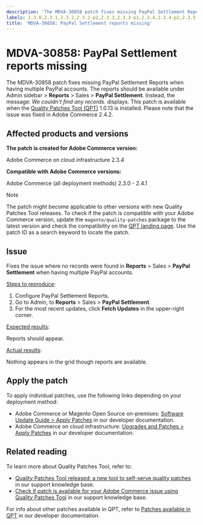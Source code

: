 ```yaml
---
description: 'The MDVA-30858 patch fixes missing PayPal Settlement Reports when having multiple PayPal accounts. The reports should be available under Admin sidebar > **Reports** > Sales > **PayPal Settlement**. Instead, the message: *We couldn''t find any records.* displays. This patch is available when the [Quality Patches Tool (QPT)](https://support.magento.com/hc/en-us/articles/360047139492) 1.0.13 is installed. Please note that the issue was fixed in Adobe Commerce 2.4.2.'
labels: 2.3.0,2.3.1,2.3.2,2.3.2-p2,2.3.3,2.3.3-p1,2.3.4,2.3.4-p2,2.3.5,2.3.5-p1,2.3.5-p2,2.3.6,2.4.0,2.4.0-p1,2.4.1,QPT 1.0.13,Magento Commerce,Magento Commerce Cloud,Quality Patches Tool,PayPal,PayPal Settlement Reports,reports,support tools,Adobe Commerce,cloud infrastructure,on-premises
title: 'MDVA-30858: PayPal Settlement reports missing'
---
```


# MDVA-30858: PayPal Settlement reports missing

The MDVA-30858 patch fixes missing PayPal Settlement Reports when having multiple PayPal accounts. The reports should be available under Admin sidebar > **Reports** > Sales > **PayPal Settlement**. Instead, the message: *We couldn't find any records.* displays. This patch is available when the [Quality Patches Tool (QPT)](https://support.magento.com/hc/en-us/articles/360047139492) 1.0.13 is installed. Please note that the issue was fixed in Adobe Commerce 2.4.2.

## Affected products and versions

**The patch is created for Adobe Commerce version:**

Adobe Commerce on cloud infrastructure 2.3.4

**Compatible with Adobe Commerce versions:**

Adobe Commerce (all deployment methods) 2.3.0 - 2.4.1

>[!NOTE]
>
>The patch might become applicable to other versions with new Quality Patches Tool releases. To check if the patch is compatible with your Adobe Commerce version, update the `magento/quality-patches` package to the latest version and check the compatibility on the [QPT landing page](https://devdocs.magento.com/quality-patches/tool.html#patch-grid). Use the patch ID as a search keyword to locate the patch.

## Issue

Fixes the issue where no records were found in **Reports** > Sales > **PayPal Settlement** when having multiple PayPal accounts.

<u>Steps to reproduce</u>:

1. Configure PayPal Settlement Reports.
1. Go to Admin, to **Reports** > Sales > **PayPal Settlement**.
1. For the most recent updates, click **Fetch Updates** in the upper-right corner.

<u>Expected results</u>:

Reports should appear.

<u>Actual results</u>:

Nothing appears in the grid though reports are available.

## Apply the patch

To apply individual patches, use the following links depending on your deployment method:

* Adobe Commerce or Magento Open Source on-premises: [Software Update Guide > Apply Patches](https://devdocs.magento.com/guides/v2.4/comp-mgr/patching/mqp.html) in our developer documentation.
* Adobe Commerce on cloud infrastructure: [Upgrades and Patches > Apply Patches](https://devdocs.magento.com/cloud/project/project-patch.html) in our developer documentation.

## Related reading

To learn more about Quality Patches Tool, refer to:

* [Quality Patches Tool released: a new tool to self-serve quality patches](https://support.magento.com/hc/en-us/articles/360047139492) in our support knowledge base.
* [Check if patch is available for your Adobe Commerce issue using Quality Patches Tool](https://support.magento.com/hc/en-us/articles/360047125252) in our support knowledge base.

For info about other patches available in QPT, refer to [Patches available in QPT](https://devdocs.magento.com/quality-patches/tool.html#patch-grid) in our developer documentation.